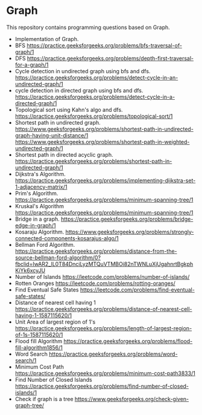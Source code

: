 # Graph
This repository contains programming questions based on Graph.
- Implementation of Graph.
- BFS https://practice.geeksforgeeks.org/problems/bfs-traversal-of-graph/1
- DFS https://practice.geeksforgeeks.org/problems/depth-first-traversal-for-a-graph/1
- Cycle detection in undirected graph using bfs and dfs. https://practice.geeksforgeeks.org/problems/detect-cycle-in-an-undirected-graph/1
- cycle detection in directed graph using bfs and dfs. https://practice.geeksforgeeks.org/problems/detect-cycle-in-a-directed-graph/1
- Topological sort using Kahn's algo and dfs. https://practice.geeksforgeeks.org/problems/topological-sort/1
- Shortest path in undirected graph.
  https://www.geeksforgeeks.org/problems/shortest-path-in-undirected-graph-having-unit-distance/1
  https://www.geeksforgeeks.org/problems/shortest-path-in-weighted-undirected-graph/1
- Shortest path in directed acyclic graph. https://practice.geeksforgeeks.org/problems/shortest-path-in-undirected-graph/1
- Dijkstra's Algorithm. https://practice.geeksforgeeks.org/problems/implementing-dijkstra-set-1-adjacency-matrix/1
- Prim's Algorithm. https://practice.geeksforgeeks.org/problems/minimum-spanning-tree/1
- Kruskal's Algorithm https://practice.geeksforgeeks.org/problems/minimum-spanning-tree/1
- Bridge in a graph. https://practice.geeksforgeeks.org/problems/bridge-edge-in-graph/1
- Kosaraju Algorithm. https://www.geeksforgeeks.org/problems/strongly-connected-components-kosarajus-algo/1
- Bellman Ford Algorithm. https://practice.geeksforgeeks.org/problems/distance-from-the-source-bellman-ford-algorithm/0?fbclid=IwAR2_lL0T84DnciLyzMTQuVTMBOi82nTWNLuXjUgahnrtBgkphKiYk6xcyJU
- Number of Islands https://leetcode.com/problems/number-of-islands/
- Rotten Oranges https://leetcode.com/problems/rotting-oranges/
- Find Eventual Safe States https://leetcode.com/problems/find-eventual-safe-states/
- Distance of nearest cell having 1 https://practice.geeksforgeeks.org/problems/distance-of-nearest-cell-having-1-1587115620/1
- Unit Area of largest region of 1's https://practice.geeksforgeeks.org/problems/length-of-largest-region-of-1s-1587115620/1
- Flood fill Algorithm https://practice.geeksforgeeks.org/problems/flood-fill-algorithm1856/1
- Word Search https://practice.geeksforgeeks.org/problems/word-search/1
- Minimum Cost Path https://practice.geeksforgeeks.org/problems/minimum-cost-path3833/1
- Find Number of Closed Islands https://practice.geeksforgeeks.org/problems/find-number-of-closed-islands/1
- Check if graph is a tree https://www.geeksforgeeks.org/check-given-graph-tree/ 

